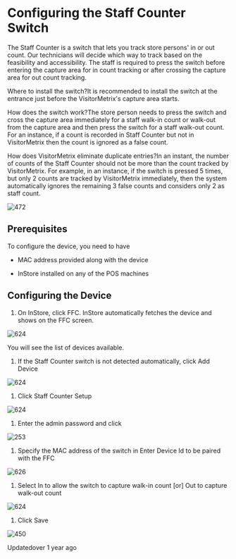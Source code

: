# Configuring the Staff Counter Switch

The Staff Counter is a switch that lets you track store persons' in or out count. Our technicians will decide which way to track based on the feasibility and accessibility. The staff is required to press the switch before entering the capture area for in count tracking or after crossing the capture area for out count tracking.

Where to install the switch?It is recommended to install the switch at the entrance just before the VisitorMetrix's capture area starts.

How does the switch work?The store person needs to press the switch and cross the capture area immediately for a staff walk-in count or walk-out from the capture area and then press the switch for a staff walk-out count. For an instance, if a count is recorded in Staff Counter but not in VisitorMetrix then the count is ignored as a false count.

How does VisitorMetrix eliminate duplicate entries?In an instant, the number of counts of the Staff Counter should not be more than the count tracked by VisitorMetrix. For example, in an instance, if the switch is pressed 5 times, but only 2 counts are tracked by VisitorMetrix immediately, then the system automatically ignores the remaining 3 false counts and considers only 2 as staff count.

![472](https://files.readme.io/08018b9-count.png)

## Prerequisites

To configure the device, you need to have

- MAC address provided along with the device

- InStore installed on any of the POS machines

## Configuring the Device

1. On InStore, click FFC. InStore automatically fetches the device and shows on the FFC screen.

![624](https://files.readme.io/9fd9219-screen.png)

You will see the list of devices available.

1. If the Staff Counter switch is not detected automatically, click Add Device

![624](https://files.readme.io/f9b8fdd-deee.png)

1. Click Staff Counter Setup

![624](https://files.readme.io/9f147b9-setup.png)

1. Enter the admin password and click

![253](https://files.readme.io/20af1a4-click.png)

1. Specify the MAC address of the switch in Enter Device Id to be paired with the FFC

![626](https://files.readme.io/480cc05-ffc.png)

1. Select In to allow the switch to capture walk-in count [or] Out to capture walk-out count

![624](https://files.readme.io/ea2d055-out.png)

1. Click Save

![450](https://files.readme.io/bd861c5-saveeeee.png)

Updatedover 1 year ago